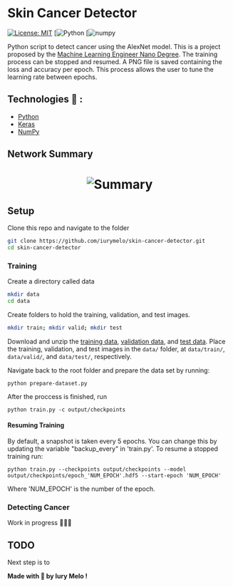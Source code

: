 # Skin Cancer Detector
[![License: MIT](https://img.shields.io/badge/License-MIT-green.svg)](https://opensource.org/licenses/MIT) [![Python](https://img.shields.io/badge/python-3.7.6-blue) [![numpy](https://https://img.shields.io/badge/numpy-1.18.1-blue)

Python script to detect cancer using the AlexNet model. This is a project proposed by the [Machine Learning Engineer Nano Degree](https://www.udacity.com/course/machine-learning-engineer-nanodegree--nd009t).
The training process can be stopped and resumed. A PNG file is saved containing the loss and accuracy per epoch. This process allows the user to tune the learning rate between epochs. 

## Technologies :rocket: :

  * [Python](https://reactjs.org/)
  * [Keras](keras.io)
  * [NumPy](numpy.org)
 

## Network Summary
<h1 align="center">
<img src='https://i.imgur.com/8LQZgjZ.png'   alt="Summary" title="summary" />
</h1>

## Setup
Clone this repo and navigate to the folder
```sh
git clone https://github.com/iurymelo/skin-cancer-detector.git
cd skin-cancer-detector 
```

### Training
Create a directory called data
```sh
mkdir data
cd data
```

Create folders to hold the training, validation, and test images.
```sh
mkdir train; mkdir valid; mkdir test
```

Download and unzip the [training data](https://s3-us-west-1.amazonaws.com/udacity-dlnfd/datasets/skin-cancer/train.zip), [validation data](https://s3-us-west-1.amazonaws.com/udacity-dlnfd/datasets/skin-cancer/valid.zip), and [test data](https://s3-us-west-1.amazonaws.com/udacity-dlnfd/datasets/skin-cancer/test.zip).
Place the training, validation, and test images in the `data/` folder, at `data/train/`, `data/valid/`, and `data/test/`, respectively.

Navigate back to the root folder and prepare the data set by running:
```
python prepare-dataset.py
```

After the proccess is finished, run
```
python train.py -c output/checkpoints
```

#### Resuming Training
By default, a snapshot is taken every 5 epochs. You can change this by updating the variable "backup_every" in 'train.py'.
To resume a stopped training run:
```
python train.py --checkpoints output/checkpoints --model output/checkpoints/epoch_'NUM_EPOCH'.hdf5 --start-epoch 'NUM_EPOCH'
```
Where 'NUM_EPOCH' is the number of the epoch.

### Detecting Cancer
Work in progress :ghost::ghost::ghost:

## TODO
Next step is to 

**Made with :purple_heart: by Iury Melo !**
